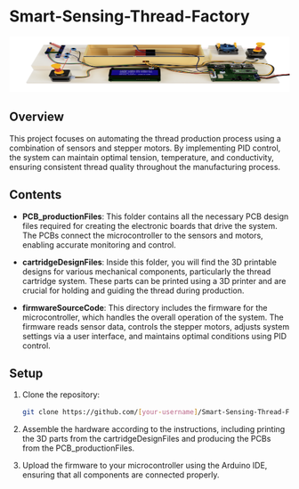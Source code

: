 # Smart-Sensing-Thread-Factory

<p align="center">
  <img src="Thread_Factory_Model_Render.png" width="1000" height="100">
</p>

## Overview

This project focuses on automating the thread production process using a combination of sensors and stepper motors. By implementing PID control, the system can maintain optimal tension, temperature, and conductivity, ensuring consistent thread quality throughout the manufacturing process.

## Contents

- **PCB_productionFiles**: This folder contains all the necessary PCB design files required for creating the electronic boards that drive the system. The PCBs connect the microcontroller to the sensors and motors, enabling accurate monitoring and control.
  
- **cartridgeDesignFiles**: Inside this folder, you will find the 3D printable designs for various mechanical components, particularly the thread cartridge system. These parts can be printed using a 3D printer and are crucial for holding and guiding the thread during production.

- **firmwareSourceCode**: This directory includes the firmware for the microcontroller, which handles the overall operation of the system. The firmware reads sensor data, controls the stepper motors, adjusts system settings via a user interface, and maintains optimal conditions using PID control.

## Setup

1. Clone the repository:
   ```bash
   git clone https://github.com/[your-username]/Smart-Sensing-Thread-Factory.git

2. Assemble the hardware according to the instructions, including printing the 3D parts from the cartridgeDesignFiles and producing the PCBs from the PCB_productionFiles.

3. Upload the firmware to your microcontroller using the Arduino IDE, ensuring that all components are connected properly.
